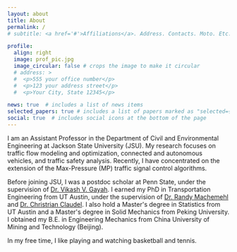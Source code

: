 ```yaml
---
layout: about
title: About
permalink: /
# subtitle: <a href='#'>Affiliations</a>. Address. Contacts. Moto. Etc.

profile:
  align: right
  image: prof_pic.jpg
  image_circular: false # crops the image to make it circular
  # address: >
  #  <p>555 your office number</p>
  #  <p>123 your address street</p>
  #  <p>Your City, State 12345</p>

news: true  # includes a list of news items
selected_papers: true # includes a list of papers marked as "selected={true}"
social: true  # includes social icons at the bottom of the page
---
```

I am an Assistant Professor in the Department of Civil and Environmental Engineering at Jackson State University (JSU). My research focuses on traffic flow modeling and optimization, connected and autonomous vehicles, and traffic safety analysis. Recently, I have concentrated on the extension of the Max-Pressure (MP) traffic signal control algorithms.

Before joining JSU, I was a postdoc scholar at Penn State, under the supervision of [Dr. Vikash V. Gayah](https://www.cee.psu.edu/department/directory-detail-g.aspx?q=VVG104). I earned my PhD in Transportation Engineering from UT Austin, under the supervision of [Dr. Randy Machemehl](https://sites.utexas.edu/machemehl/) and [Dr. Christrian Claudel](https://www.caee.utexas.edu/people/faculty/faculty-directory/claudel). I also hold a Master's degree in Statistics from UT Austin and a Master's degree in Solid Mechanics from Peking University. I obtained my B.E. in Engineering Mechanics from China University of Mining and Technology (Beijing). 

In my free time, I like playing and watching basketball and tennis. 

<!-- Write your biography here. Tell the world about yourself. Link to your favorite [subreddit](http://reddit.com). You can put a picture in, too. The code is already in, just name your picture `prof_pic.jpg` and put it in the `img/` folder.

Put your address / P.O. box / other info right below your picture. You can also disable any these elements by editing `profile` property of the YAML header of your `_pages/about.md`. Edit `_bibliography/papers.bib` and Jekyll will render your [publications page](/al-folio/publications/) automatically.

Link to your social media connections, too. This theme is set up to use [Font Awesome icons](http://fortawesome.github.io/Font-Awesome/) and [Academicons](https://jpswalsh.github.io/academicons/), like the ones below. Add your Facebook, Twitter, LinkedIn, Google Scholar, or just disable all of them. -->
